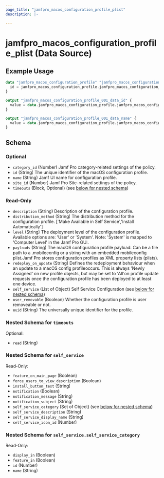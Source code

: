 ```yaml
---
page_title: "jamfpro_macos_configuration_profile_plist"
description: |-
  
---
```


# jamfpro_macos_configuration_profile_plist (Data Source)


## Example Usage
```terraform
data "jamfpro_macos_configuration_profile" "jamfpro_macos_configuration_profile_001_data" {
  id = jamfpro_macos_configuration_profile.jamfpro_macos_configuration_profile_001.id
}

output "jamfpro_macos_configuration_profile_001_data_id" {
  value = data.jamfpro_macos_configuration_profile.jamfpro_macos_configuration_profile_001_data.id
}

output "jamfpro_macos_configuration_profile_001_data_name" {
  value = data.jamfpro_macos_configuration_profile.jamfpro_macos_configuration_profile_001_data.name
}
```

<!-- schema generated by tfplugindocs -->
## Schema

### Optional

- `category_id` (Number) Jamf Pro category-related settings of the policy.
- `id` (String) The unique identifier of the macOS configuration profile.
- `name` (String) Jamf UI name for configuration profile.
- `site_id` (Number) Jamf Pro Site-related settings of the policy.
- `timeouts` (Block, Optional) (see [below for nested schema](#nestedblock--timeouts))

### Read-Only

- `description` (String) Description of the configuration profile.
- `distribution_method` (String) The distribution method for the configuration profile. ['Make Available in Self Service','Install Automatically']
- `level` (String) The deployment level of the configuration profile. Available options are: 'User' or 'System'. Note: 'System' is mapped to 'Computer Level' in the Jamf Pro GUI.
- `payloads` (String) The macOS configuration profile payload. Can be a file path to a .mobileconfig or a string with an embedded mobileconfig plist.Jamf Pro stores configuration profiles as XML property lists (plists).
- `redeploy_on_update` (String) Defines the redeployment behaviour when an update to a macOS config profileoccurs. This is always 'Newly Assigned' on new profile objects, but may be set to 'All'on profile update requests once the configuration profile has been deployed to at least one device.
- `self_service` (List of Object) Self Service Configuration (see [below for nested schema](#nestedatt--self_service))
- `user_removable` (Boolean) Whether the configuration profile is user removeable or not.
- `uuid` (String) The universally unique identifier for the profile.

<a id="nestedblock--timeouts"></a>
### Nested Schema for `timeouts`

Optional:

- `read` (String)


<a id="nestedatt--self_service"></a>
### Nested Schema for `self_service`

Read-Only:

- `feature_on_main_page` (Boolean)
- `force_users_to_view_description` (Boolean)
- `install_button_text` (String)
- `notification` (Boolean)
- `notification_message` (String)
- `notification_subject` (String)
- `self_service_category` (Set of Object) (see [below for nested schema](#nestedobjatt--self_service--self_service_category))
- `self_service_description` (String)
- `self_service_display_name` (String)
- `self_service_icon_id` (Number)

<a id="nestedobjatt--self_service--self_service_category"></a>
### Nested Schema for `self_service.self_service_category`

Read-Only:

- `display_in` (Boolean)
- `feature_in` (Boolean)
- `id` (Number)
- `name` (String)